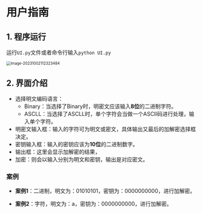 # 用户指南

## 1. 程序运行

运行`UI.py`文件或者命令行输入`python UI.py`

<img src="C:\Users\Administrator\AppData\Roaming\Typora\typora-user-images\image-20231002112323484.png" alt="image-20231002112323484" style="zoom:70%;" />



## 2. 界面介绍

- 选择明文编码语言：
  - Binary：当选择了Binary时，明密文应该输入**8位**的二进制字符。
  - ASCLL：当选择了ASCLL时，单个字符会当做一个ASCII码进行处理，输入单个字符。
- 明密文输入框：输入的字符可为明文或密文，具体输出又最后的加解密选择框决定。
- 密钥输入框：输入的密钥应该为**10位**的二进制数字。
- 输出框：这里会显示加解密的结果，
- 加密：则会以输入分别为明文和密钥，输出是对应密文。

### **案例**

- **案例1**：二进制，明文为：01010101，密钥为：0000000000，进行加解密。


- **案例2**：字符，明文为：a，密钥为：0000000000，进行加解密。

